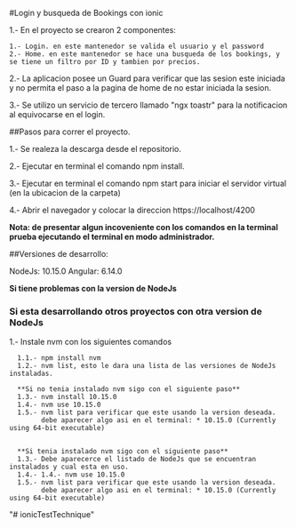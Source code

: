 #Login y busqueda de Bookings con ionic

1.- En el proyecto se crearon 2 componentes:

    1.- Login. en este mantenedor se valida el usuario y el password
    2.- Home. en este mantenedor se hace una busqueda de los bookings, y se tiene un filtro por ID y tambien por precios.
    
2.- La aplicacion posee un Guard para verificar que las sesion este iniciada y no permita el paso a la pagina de home de no estar iniciada la sesion.

3.- Se utilizo un servicio de tercero llamado "ngx toastr" para la notificacion al equivocarse en el login.

##Pasos para correr el proyecto.

1.- Se realeza la descarga desde el repositorio.

2.- Ejecutar en terminal el comando npm install.

3.- Ejecutar en terminal el comando npm start para iniciar el servidor virtual (en la ubicacion de la carpeta)

4.- Abrir el navegador y colocar la direccion https://localhost/4200

  **Nota: de presentar algun incoveniente con los comandos en la terminal prueba ejecutando el terminal en modo administrador.**


##Versiones de desarrollo:

NodeJs: 10.15.0
Angular: 6.14.0

**Si tiene problemas con la version de NodeJs**

### Si esta desarrollando otros proyectos con otra version de NodeJs

1.- Instale nvm con los siguientes comandos
    
      1.1.- npm install nvm 
      1.2.- nvm list, esto le dara una lista de las versiones de NodeJs instaladas.
      
      **Si no tenia instalado nvm sigo con el siguiente paso**
      1.3.- nvm install 10.15.0
      1.4.- nvm use 10.15.0 
      1.5.- nvm list para verificar que este usando la version deseada.
            debe aparecer algo asi en el terminal: * 10.15.0 (Currently using 64-bit executable)
            
            
      **Si tenia instalado nvm sigo con el siguiente paso**
      1.3.- Debe aparecerce el listado de NodeJs que se encuentran instalados y cual esta en uso.
      1.4.- 1.4.- nvm use 10.15.0 
      1.5.- nvm list para verificar que este usando la version deseada.
            debe aparecer algo asi en el terminal: * 10.15.0 (Currently using 64-bit executable)
    
"# ionicTestTechnique" 

